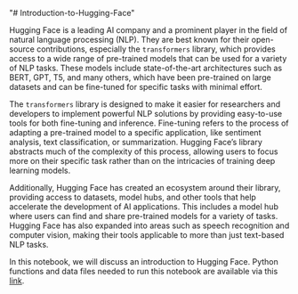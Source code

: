 "# Introduction-to-Hugging-Face" 

Hugging Face is a leading AI company and a prominent player in the field of natural language processing (NLP). They are best known for their open-source contributions, especially the `transformers` library, which provides access to a wide range of pre-trained models that can be used for a variety of NLP tasks. These models include state-of-the-art architectures such as BERT, GPT, T5, and many others, which have been pre-trained on large datasets and can be fine-tuned for specific tasks with minimal effort. 

The `transformers` library is designed to make it easier for researchers and developers to implement powerful NLP solutions by providing easy-to-use tools for both fine-tuning and inference. Fine-tuning refers to the process of adapting a pre-trained model to a specific application, like sentiment analysis, text classification, or summarization. Hugging Face’s library abstracts much of the complexity of this process, allowing users to focus more on their specific task rather than on the intricacies of training deep learning models.

Additionally, Hugging Face has created an ecosystem around their library, providing access to datasets, model hubs, and other tools that help accelerate the development of AI applications. This includes a model hub where users can find and share pre-trained models for a variety of tasks. Hugging Face has also expanded into areas such as speech recognition and computer vision, making their tools applicable to more than just text-based NLP tasks.

In this notebook, we will discuss an introduction to Hugging Face. Python functions and data files needed to run this notebook are available via this [link](https://github.com/MehdiRezvandehy/Introduction-to-Hugging-Face).